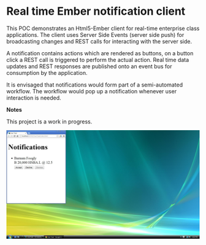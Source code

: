 Real time Ember notification client
===================================

This POC demonstrates an Html5-Ember client for real-time enterprise class applications. The client uses Server Side Events (server side push) for broadcasting changes and REST calls for interacting with the server side.

A notification contains actions which are rendered as buttons, on a button click a REST call is triggered to perform the actual action. Real time data updates and REST responses are published onto an event bus for consumption by the application.

It is envisaged that notifications would form part of a semi-automated workflow. The workflow would pop up a notification whenever user interaction is needed.

__Notes__

This project is a work in progress.


![__Screenshot__](https://github.com/t-tang/Notfication-Client/blob/master/notification-client.jpg)
